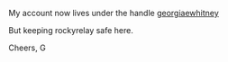 My account now lives under the handle [georgiaewhitney](http://github.com/georgiaewhitney)

But keeping rockyrelay safe here.

Cheers, 
G
